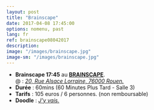 ```yaml
---
layout: post
title: "Brainscape"
date: 2017-04-08 17:45:00
options: nomenu, past
lang: fr
ref: brainscape08042017
description: 
image: "/images/brainscape.jpg"
image-sm: "/images/brainscape.jpg"
---
```

<ul>
<li> <h4 style="display: inline;">Brainscape  17:45</h4>
au <a href="https://www.brainscape.fr/index_rouen.php"> <b>BRAINSCAPE</b></a>.
  <br>
  @ : <a href="https://goo.gl/maps/Mc7PbNshvbn"><i>20, Rue Alsace Lorraine, 76000 Rouen.</i></a></li>
<li>
<h4 style="display: inline;">Durée</h4> : 60mins (60 Minutes Plus Tard - Salle 3)
</li>
<li>
<h4 style="display: inline;">Tarifs</h4> : 105 euros / 6 personnes. (non remboursable)
</li>
<li>
<h4 style="display: inline;">Doodle</h4> : <a href="http://doodle.com/poll/236q2ps2fxnh5qmt"> <i>J'y vais.</i></a>
</li>
</ul>
